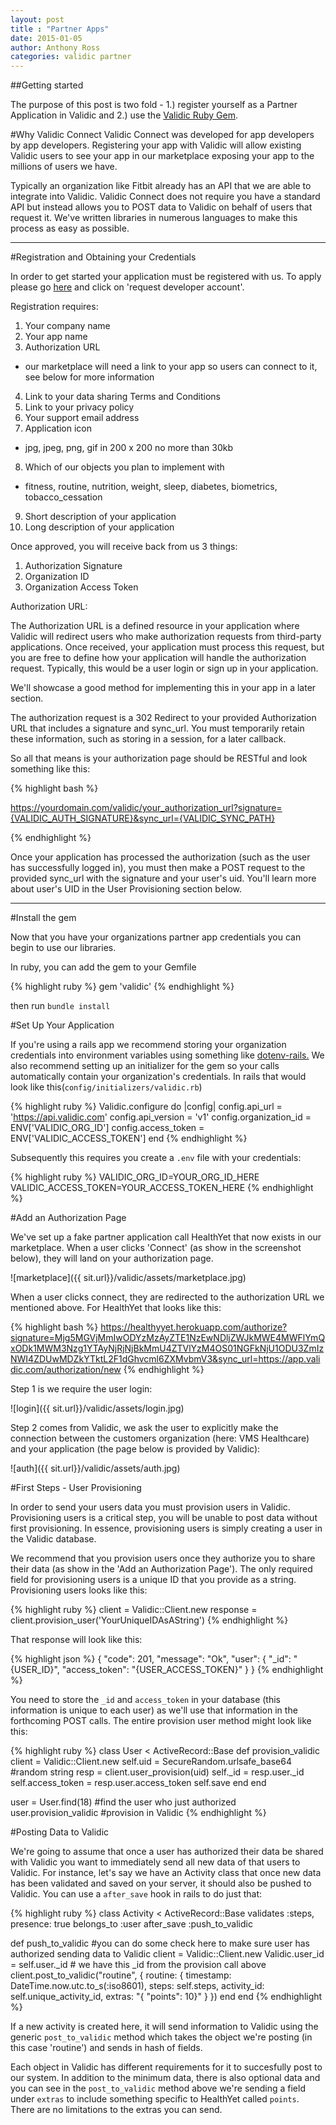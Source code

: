 ```yaml
---
layout: post
title : "Partner Apps"
date: 2015-01-05
author: Anthony Ross
categories: validic partner
---
```


##Getting started

The purpose of this post is two fold - 1.)  register yourself as a Partner Application in Validic and 2.) use the [Validic Ruby Gem](https://github.com/validic/validic).

#Why Validic Connect
Validic Connect was developed for app developers by app developers.  Registering your app with Validic will allow existing Validic users to see your app in our marketplace exposing your app to the millions of users we have.

Typically an organization like Fitbit already has an API that we are able to integrate into Validic.  Validic Connect does not require you have a standard API but instead allows you to POST data to Validic on behalf of users that request it.  We've written libraries in numerous languages to make this process as easy as possible.

---

#Registration and Obtaining your Credentials

In order to get started your application must be registered with us. To apply please go [here](https://validic.com/labs) and click on 'request developer account'.

Registration requires:

1. Your company name
2. Your app name
3. Authorization URL
  * our marketplace will need a link to your app so users can connect to it, see below for more information
4. Link to your data sharing Terms and Conditions
5. Link to your privacy policy
6. Your support email address
7. Application icon
  * jpg, jpeg, png, gif in 200 x 200 no more than 30kb
8. Which of our objects you plan to implement with
  * fitness, routine, nutrition, weight, sleep, diabetes, biometrics, tobacco_cessation
9. Short description of your application
10. Long description of your application

Once approved, you will receive back from us 3 things:

1. Authorization Signature
2. Organization ID
3. Organization Access Token


Authorization URL:

The Authorization URL is a defined resource in your application where Validic will redirect users who make authorization requests from third-party applications. Once received, your application must process this request, but you are free to define how your application will handle the authorization request. Typically, this would be a user login or sign up in your application.

We'll showcase a good method for implementing this in your app in a later section.

The authorization request is a 302 Redirect to your provided Authorization URL that includes a signature and sync_url. You must temporarily retain these information, such as storing in a session, for a later callback.

So all that means is your authorization page should be RESTful and look something like this:

{% highlight bash %}

https://yourdomain.com/validic/your_authorization_url?signature={VALIDIC_AUTH_SIGNATURE}&sync_url={VALIDIC_SYNC_PATH}

{% endhighlight %}

Once your application has processed the authorization (such as the user has successfully logged in), you must then make a POST request to the provided sync_url with the signature and your user's uid. You'll learn more about user's UID in the User Provisioning section below.


---

#Install the gem

Now that you have your organizations partner app credentials you can begin to use our libraries.

In ruby, you can add the gem to your Gemfile

{% highlight ruby %}
gem 'validic'
{% endhighlight %}

then run `bundle install`


#Set Up Your Application

If you're using a rails app we recommend storing your organization credentials into environment variables using something like [dotenv-rails.](https://github.com/bkeepers/dotenv)
We also recommend setting up an initializer for the gem so your calls automatically contain your organization's credentials.  In rails that would look like this(`config/initializers/validic.rb`)

{% highlight ruby %}
Validic.configure do |config|
  config.api_url        = 'https://api.validic.com'
  config.api_version    = 'v1'
  config.organization_id = ENV['VALIDIC_ORG_ID']
  config.access_token = ENV['VALIDIC_ACCESS_TOKEN']
end
{% endhighlight %}

Subsequently this requires you create a `.env` file with your credentials:

{% highlight ruby %}
VALIDIC_ORG_ID=YOUR_ORG_ID_HERE
VALIDIC_ACCESS_TOKEN=YOUR_ACCESS_TOKEN_HERE
{% endhighlight %}


#Add an Authorization Page

We've set up a fake partner application call HealthYet that now exists in our marketplace.  When a user clicks 'Connect' (as show in the screenshot below), they will land on your authorization page.

![marketplace]({{ sit.url}}/validic/assets/marketplace.jpg)

When a user clicks connect, they are redirected to the authorization URL we mentioned above.  For HealthYet that looks like this:

{% highlight bash %}
https://healthyyet.herokuapp.com/authorize?signature=Mjg5MGVjMmIwODYzMzAyZTE1NzEwNDljZWJkMWE4MWFlYmQxODk1MWM3Nzg1YTAyNjRjNjBkMmU4ZTVlYzM4OS01NGFkNjU1ODU3ZmIzNWI4ZDUwMDZkYTktL2F1dGhvcml6ZXMvbmV3&sync_url=https://app.validic.com/authorization/new
{% endhighlight %}

Step 1 is we require the user login:

![login]({{ sit.url}}/validic/assets/login.jpg)

Step 2 comes from Validic, we ask the user to explicitly make the connection between the customers organization (here: VMS Healthcare) and your application (the page below is provided by Validic):

![auth]({{ sit.url}}/validic/assets/auth.jpg)

#First Steps - User Provisioning

In order to send your users data you must provision users in Validic.  Provisioning users is a critical step, you will be unable to post data without first provisioning.  In essence, provisioning users is simply creating a user in the Validic database.

We recommend that you provision users once they authorize you to share their data (as show in the 'Add an Authorization Page').  The only required field for provisioning users is a unique ID that you provide as a string.  Provisioning users looks like this:

{% highlight ruby %}
client = Validic::Client.new
response = client.provision_user('YourUniqueIDAsAString')
{% endhighlight %}

That response will look like this:

{% highlight json %}
{
  "code": 201,
  "message": "Ok",
  "user": {
    "_id": "{USER_ID}",
    "access_token": "{USER_ACCESS_TOKEN}"
  }
}
{% endhighlight %}

You need to store the `_id` and `access_token` in your database (this information is unique to each user) as we'll use that information in the forthcoming POST calls. The entire provision user method might look like this:

{% highlight ruby %}
class User < ActiveRecord::Base
  def provision_validic
    client = Validic::Client.new
    self.uid = SecureRandom.urlsafe_base64 #random string
    resp = client.user_provision(uid)
    self._id = resp.user._id
    self.access_token = resp.user.access_token
    self.save
  end
end

user = User.find(18) #find the user who just authorized
user.provision_validic #provision in Validic
{% endhighlight %}

#Posting Data to Validic

We're going to assume that once a user has authorized their data be shared with Validic you want to immediately send all new data of that users to Validic.  For instance, let's say we have an Activity class that once new data has been validated and saved on your server, it should also be pushed to Validic.  You can use a `after_save` hook in rails to do just that:

{% highlight ruby %}
class Activity < ActiveRecord::Base
  validates :steps, presence: true
  belongs_to :user
  after_save :push_to_validic

  def push_to_validic
    #you can do some check here to make sure user has authorized sending data to Validic
    client = Validic::Client.new
    Validic.user_id = self.user._id # we have this _id from the provision call above
    client.post_to_validic("routine", { routine: {
        timestamp: DateTime.now.utc.to_s(:iso8601),
        steps: self.steps,
        activity_id: self.unique_activity_id,
        extras: "{ \"points\": 10}"
      }
    })
  end
end
{% endhighlight %}

If a new activity is created here, it will send information to Validic using the generic `post_to_validic` method which takes the object we're posting (in this case 'routine') and sends in hash of fields.

Each object in Validic has different requirements for it to succesfully post to our system.  In addition to the minimum data, there is also optional data and you can see in the `post_to_validic` method above we're sending a field under `extras` to include something specific to HealthYet called `points`.  There are no limitations to the extras you can send.


